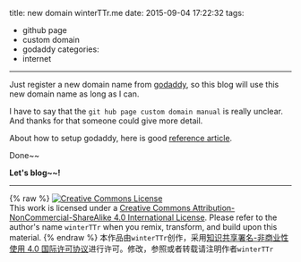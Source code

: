 title: new domain winterTTr.me
date: 2015-09-04 17:22:32
tags:
  - github page
  - custom domain
  - godaddy
categories:
  - internet
---


Just register a new domain name from [godaddy](http://godaddy.com), so this blog will use this new domain name as long as I can.

I have to say that the `git hub page custom domain manual` is really unclear. And thanks for that someone could give more detail.

About how to setup godaddy, here is good [reference article](http://andrewsturges.com/blog/jekyll/tutorial/2014/11/06/github-and-godaddy.html).

Done~~

**Let's blog~~!**

---

{% raw %}
<a rel="license" href="http://creativecommons.org/licenses/by-nc-sa/4.0/"><img alt="Creative Commons License" style="border-width:0" src="https://i.creativecommons.org/l/by-nc-sa/4.0/88x31.png" /></a><br />This work is licensed under a <a rel="license" href="http://creativecommons.org/licenses/by-nc-sa/4.0/">Creative Commons Attribution-NonCommercial-ShareAlike 4.0 International License</a>.
Please refer to the author's name `winterTTr` when you remix, transform, and build upon this material. 
{% endraw %}
本作品由`winterTTr`创作，采用[知识共享署名-非商业性使用 4.0 国际许可协议](http://creativecommons.org/licenses/by-nc-sa/4.0/)进行许可。修改，参照或者转载请注明作者`winterTTr`
